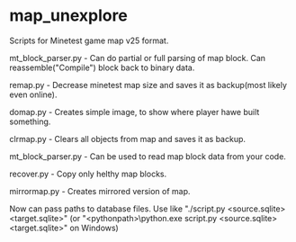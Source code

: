 map_unexplore
=============

Scripts for Minetest game map v25 format.

mt_block_parser.py - Can do partial or full parsing of map block. Can reassemble("Compile") block back to binary data.


remap.py - Decrease minetest map size and saves it as backup(most likely even online).

domap.py - Creates simple image, to show where player hawe built something.

clrmap.py - Clears all objects from map and saves it as backup.

mt_block_parser.py - Can be used to read map block data from your code.

recover.py - Copy only helthy map blocks.

mirrormap.py - Creates mirrored version of map.

Now can pass paths to database files. Use like "./script.py &lt;source.sqlite&gt; &lt;target.sqlite&gt;" (or "&lt;pythonpath&gt;\python.exe script.py &lt;source.sqlite&gt; &lt;target.sqlite&gt;" on Windows)
